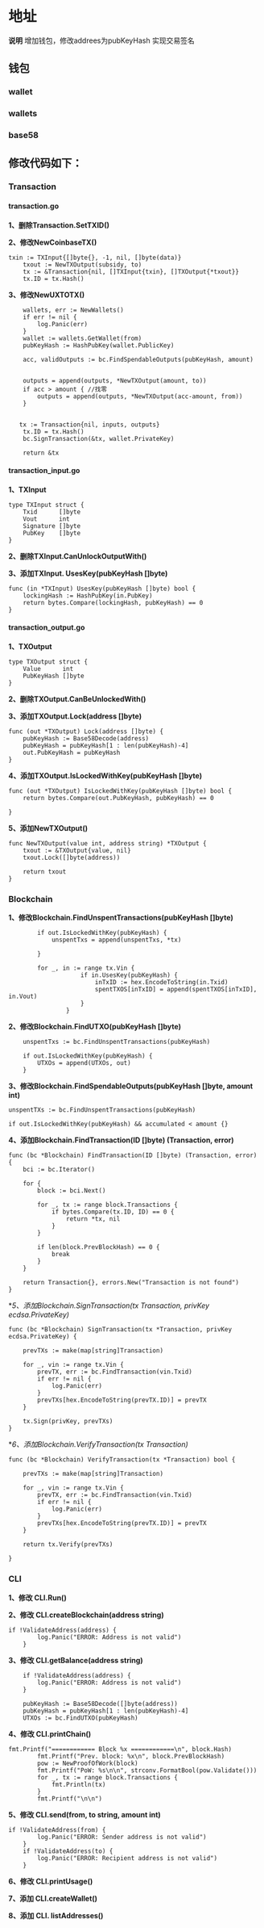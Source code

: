 # 地址

**说明**
增加钱包，修改addrees为pubKeyHash
实现交易签名

## 钱包

### wallet

### wallets

### base58

## 修改代码如下：


### Transaction

#### transaction.go

**1、删除Transaction.SetTXID()**

**2、修改NewCoinbaseTX()**

```
txin := TXInput{[]byte{}, -1, nil, []byte(data)}
	txout := NewTXOutput(subsidy, to)
	tx := &Transaction{nil, []TXInput{txin}, []TXOutput{*txout}}
	tx.ID = tx.Hash()
```
**3、修改NewUXTOTX()**

```
    wallets, err := NewWallets()
	if err != nil {
		log.Panic(err)
	}
	wallet := wallets.GetWallet(from)
	pubKeyHash := HashPubKey(wallet.PublicKey)

	acc, validOutputs := bc.FindSpendableOutputs(pubKeyHash, amount)


    outputs = append(outputs, *NewTXOutput(amount, to))
	if acc > amount { //找零
		outputs = append(outputs, *NewTXOutput(acc-amount, from))
	}


   tx := Transaction{nil, inputs, outputs}
	tx.ID = tx.Hash()
	bc.SignTransaction(&tx, wallet.PrivateKey)

	return &tx

```

#### transaction_input.go

**1、TXInput**

```
type TXInput struct {
	Txid      []byte
	Vout      int
	Signature []byte
	PubKey    []byte
}
```

**2、删除TXInput.CanUnlockOutputWith()**

**3、添加TXInput. UsesKey(pubKeyHash []byte)**

```
func (in *TXInput) UsesKey(pubKeyHash []byte) bool {
	lockingHash := HashPubKey(in.PubKey)
	return bytes.Compare(lockingHash, pubKeyHash) == 0
}
```

#### transaction_output.go

**1、TXOutput**

```
type TXOutput struct {
	Value      int
	PubKeyHash []byte
}
```

**2、删除TXOutput.CanBeUnlockedWith()**

**3、添加TXOutput.Lock(address []byte)**

```
func (out *TXOutput) Lock(address []byte) {
	pubKeyHash := Base58Decode(address)
	pubKeyHash = pubKeyHash[1 : len(pubKeyHash)-4]
	out.PubKeyHash = pubKeyHash
}
```

**4、添加TXOutput.IsLockedWithKey(pubKeyHash []byte)**

```
func (out *TXOutput) IsLockedWithKey(pubKeyHash []byte) bool {
	return bytes.Compare(out.PubKeyHash, pubKeyHash) == 0

}
```

**5、添加NewTXOutput()**

```
func NewTXOutput(value int, address string) *TXOutput {
	txout := &TXOutput{value, nil}
	txout.Lock([]byte(address))

	return txout
}
``` 

### Blockchain

**1、修改Blockchain.FindUnspentTransactions(pubKeyHash []byte)**

```
        if out.IsLockedWithKey(pubKeyHash) {
            unspentTxs = append(unspentTxs, *tx)

        }

        for _, in := range tx.Vin {
					if in.UsesKey(pubKeyHash) {
						inTxID := hex.EncodeToString(in.Txid)
						spentTXOS[inTxID] = append(spentTXOS[inTxID], in.Vout)
					}
				}
```

**2、修改Blockchain.FindUTXO(pubKeyHash []byte)**

```
    unspentTxs := bc.FindUnspentTransactions(pubKeyHash)

    if out.IsLockedWithKey(pubKeyHash) {
        UTXOs = append(UTXOs, out)
    }
```

**3、修改Blockchain.FindSpendableOutputs(pubKeyHash []byte, amount int)**

```
unspentTXs := bc.FindUnspentTransactions(pubKeyHash)

if out.IsLockedWithKey(pubKeyHash) && accumulated < amount {}
```

**4、添加Blockchain.FindTransaction(ID []byte) (Transaction, error)**

```
func (bc *Blockchain) FindTransaction(ID []byte) (Transaction, error) {
	bci := bc.Iterator()

	for {
		block := bci.Next()

		for _, tx := range block.Transactions {
			if bytes.Compare(tx.ID, ID) == 0 {
				return *tx, nil
			}
		}

		if len(block.PrevBlockHash) == 0 {
			break
		}
	}

	return Transaction{}, errors.New("Transaction is not found")
}
```

**5、添加Blockchain.SignTransaction(tx *Transaction, privKey ecdsa.PrivateKey)**

```
func (bc *Blockchain) SignTransaction(tx *Transaction, privKey ecdsa.PrivateKey) {

	prevTXs := make(map[string]Transaction)

	for _, vin := range tx.Vin {
		prevTX, err := bc.FindTransaction(vin.Txid)
		if err != nil {
			log.Panic(err)
		}
		prevTXs[hex.EncodeToString(prevTX.ID)] = prevTX
	}

	tx.Sign(privKey, prevTXs)
}
```

**6、添加Blockchain.VerifyTransaction(tx *Transaction)**

```
func (bc *Blockchain) VerifyTransaction(tx *Transaction) bool {

	prevTXs := make(map[string]Transaction)

	for _, vin := range tx.Vin {
		prevTX, err := bc.FindTransaction(vin.Txid)
		if err != nil {
			log.Panic(err)
		}
		prevTXs[hex.EncodeToString(prevTX.ID)] = prevTX
	}

	return tx.Verify(prevTXs)

}
```

### CLI

**1、修改 CLI.Run()**

**2、修改 CLI.createBlockchain(address string)**

```
if !ValidateAddress(address) {
		log.Panic("ERROR: Address is not valid")
	}
```

**3、修改 CLI.getBalance(address string)**

```
    if !ValidateAddress(address) {
		log.Panic("ERROR: Address is not valid")
	}

    pubKeyHash := Base58Decode([]byte(address))
	pubKeyHash = pubKeyHash[1 : len(pubKeyHash)-4]
	UTXOs := bc.FindUTXO(pubKeyHash)
```

**4、修改 CLI.printChain()**

```
fmt.Printf("============ Block %x ============\n", block.Hash)
		fmt.Printf("Prev. block: %x\n", block.PrevBlockHash)
		pow := NewProofOfWork(block)
		fmt.Printf("PoW: %s\n\n", strconv.FormatBool(pow.Validate()))
		for _, tx := range block.Transactions {
			fmt.Println(tx)
		}
		fmt.Printf("\n\n")
```

**5、修改 CLI.send(from, to string, amount int)**

```
if !ValidateAddress(from) {
		log.Panic("ERROR: Sender address is not valid")
	}
	if !ValidateAddress(to) {
		log.Panic("ERROR: Recipient address is not valid")
	}

```

**6、修改 CLI.printUsage()**

**7、添加 CLI.createWallet()**

**8、添加 CLI. listAddresses()**

